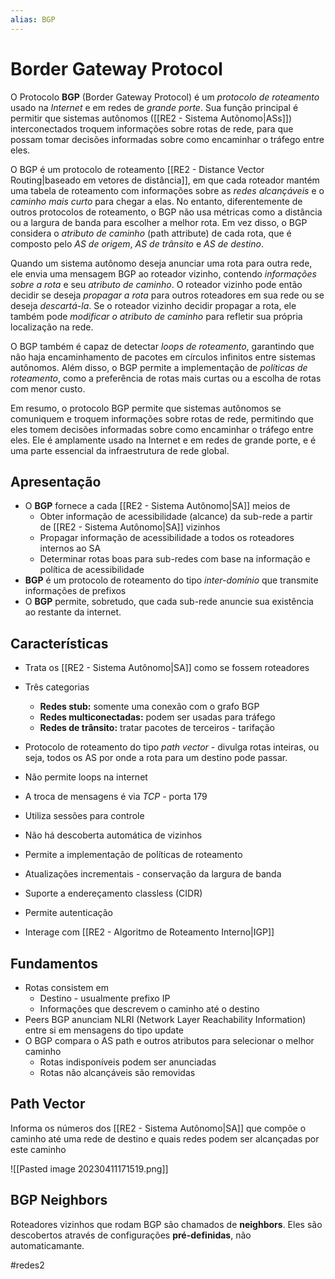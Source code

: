 ```yaml
---
alias: BGP
---
```


# Border Gateway Protocol

O Protocolo **BGP** (Border Gateway Protocol) é um *protocolo de roteamento* usado na *Internet* e em redes de *grande porte*. Sua função principal é permitir que sistemas autônomos ([[RE2 - Sistema Autônomo|ASs]]) interconectados troquem informações sobre rotas de rede, para que possam tomar decisões informadas sobre como encaminhar o tráfego entre eles.

O BGP é um protocolo de roteamento [[RE2 - Distance Vector Routing|baseado em vetores de distância]], em que cada roteador mantém uma tabela de roteamento com informações sobre as *redes alcançáveis* e o *caminho mais curto* para chegar a elas. No entanto, diferentemente de outros protocolos de roteamento, o BGP não usa métricas como a distância ou a largura de banda para escolher a melhor rota. Em vez disso, o BGP considera o *atributo de caminho* (path attribute) de cada rota, que é composto pelo *AS de origem*, *AS de trânsito* e *AS de destino*.

Quando um sistema autônomo deseja anunciar uma rota para outra rede, ele envia uma mensagem BGP ao roteador vizinho, contendo *informações sobre a rota* e seu *atributo de caminho*. O roteador vizinho pode então decidir se deseja *propagar a rota* para outros roteadores em sua rede ou se deseja *descartá-la*. Se o roteador vizinho decidir propagar a rota, ele também pode *modificar o atributo de caminho* para refletir sua própria localização na rede.

O BGP também é capaz de detectar *loops de roteamento*, garantindo que não haja encaminhamento de pacotes em círculos infinitos entre sistemas autônomos. Além disso, o BGP permite a implementação de *políticas de roteamento*, como a preferência de rotas mais curtas ou a escolha de rotas com menor custo.

Em resumo, o protocolo BGP permite que sistemas autônomos se comuniquem e troquem informações sobre rotas de rede, permitindo que eles tomem decisões informadas sobre como encaminhar o tráfego entre eles. Ele é amplamente usado na Internet e em redes de grande porte, e é uma parte essencial da infraestrutura de rede global.

## Apresentação

- O **BGP** fornece a cada [[RE2 - Sistema Autônomo|SA]] meios de
	- Obter informação de acessibilidade (alcance) da sub-rede a partir de [[RE2 - Sistema Autônomo|SA]] vizinhos
	- Propagar informação de acessibilidade a todos os roteadores internos ao SA
	- Determinar rotas boas para sub-redes com base na informação e política de acessibilidade
- **BGP** é um protocolo de roteamento do tipo *inter-domínio* que transmite informações de prefixos
- O **BGP** permite, sobretudo, que cada sub-rede anuncie sua existência ao restante da internet.

## Características

- Trata os [[RE2 - Sistema Autônomo|SA]] como se fossem roteadores
- Três categorias
	- **Redes stub:** somente uma conexão com o grafo BGP
	- **Redes multiconectadas:** podem ser usadas para tráfego
	- **Redes de trânsito:** tratar pacotes de terceiros - tarifação
- Protocolo de roteamento do tipo *path vector* - divulga rotas inteiras, ou seja, todos os AS por onde a rota para um destino pode passar.
- Não permite loops na internet

- A troca de mensagens é via *TCP* - porta 179
- Utiliza sessões para controle
- Não há descoberta automática de vizinhos
- Permite a implementação de políticas de roteamento
- Atualizações incrementais - conservação da largura de banda
- Suporte a endereçamento classless (CIDR)
- Permite autenticação
- Interage com [[RE2 - Algoritmo de Roteamento Interno|IGP]]

## Fundamentos

- Rotas consistem em
	- Destino - usualmente prefixo IP
	- Informações que descrevem o caminho até o destino
- Peers BGP anunciam NLRI (Network Layer Reachability Information) entre si em mensagens do tipo update
- O BGP compara o AS path e outros atributos para selecionar o melhor caminho
	- Rotas indisponíveis podem ser anunciadas
	- Rotas não alcançáveis são removidas

## Path Vector

Informa os números dos [[RE2 - Sistema Autônomo|SA]] que compõe o caminho até uma rede de destino e quais redes podem ser alcançadas por este caminho

![[Pasted image 20230411171519.png]]

## BGP Neighbors

Roteadores vizinhos que rodam BGP são chamados de **neighbors**. Eles são descobertos através de configurações **pré-definidas**, não automaticamante.

#redes2

